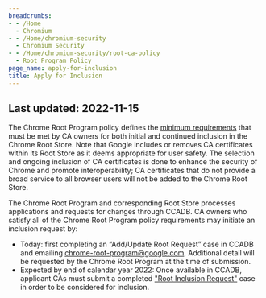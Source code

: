 ```yaml
---
breadcrumbs:
- - /Home
  - Chromium
- - /Home/chromium-security
  - Chromium Security
- - /Home/chromium-security/root-ca-policy
  - Root Program Policy
page_name: apply-for-inclusion
title: Apply for Inclusion
---
```


## Last updated: 2022-11-15

The Chrome Root Program policy defines the [minimum requirements](/Home/chromium-security/root-ca-policy/) that must be met by CA owners for both initial and continued inclusion in the Chrome Root Store. Note that Google includes or removes CA certificates within its Root Store as it deems appropriate for user safety. The selection and ongoing inclusion of CA certificates is done to enhance the security of Chrome and promote interoperability; CA certificates that do not provide a broad service to all browser users will not be added to the Chrome Root Store.

The Chrome Root Program and corresponding Root Store processes applications and requests for changes through CCADB. CA owners who satisfy all of the Chrome Root Program policy requirements may initiate an inclusion request by:
- Today: first completing an “Add/Update Root Request” case in CCADB and emailing [chrome-root-program@google.com](mailto:chrome-root-program@google.com). Additional detail will be requested by the Chrome Root Program at the time of submission.
- Expected by end of calendar year 2022: Once available in CCADB, applicant CAs must submit a completed ["Root Inclusion Request"](https://docs.google.com/presentation/d/1tEM_K1VK6wKQdC9leV_v8kMhywRWMpkipuHIga9n7is/edit#slide=id.g16144f26865_0_671) case in order to be considered for inclusion.
